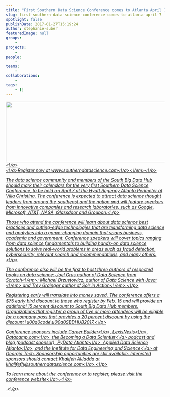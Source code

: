 ```yaml
---
title: "First Southern Data Science Conference comes to Atlanta April 7"
slug: first-southern-data-science-conference-comes-to-atlanta-april-7
spotlight: false
publishDate: 2017-01-27T15:19:24
author: stephanie-suber
featuredImage: null
groups:
    - 
projects:
    - 
people:
    - 
teams: 
    - 
collaborations:
    - 
tags:
    - []
---
```

<p><em><a href="http:\/\/renci.org\/wp-content\/uploads\/2017\/01\/Atlanta.png"  rel="lightbox[roadtrip]"><img class="aligncenter size-news-large wp-image-15897" src="http:\/\/renci.org\/wp-content\/uploads\/2017\/01\/Atlanta-640x192.png" alt="" width="640" height="192" srcset="https:\/\/renci.org\/wp-content\/uploads\/2017\/01\/Atlanta-640x192.png 640w, https:\/\/renci.org\/wp-content\/uploads\/2017\/01\/Atlanta-300x90.png 300w, https:\/\/renci.org\/wp-content\/uploads\/2017\/01\/Atlanta-768x231.png 768w, https:\/\/renci.org\/wp-content\/uploads\/2017\/01\/Atlanta.png 942w" sizes="(max-width: 640px) 100vw, 640px" \/><\/a><a href="http:\/\/renci.org\/wp-content\/uploads\/2017\/01\/Atlanta.png"  rel="lightbox[roadtrip]"><br \/>
<\/a>Register now at <a href="http:\/\/www.southerndatascience.com">www.southerndatascience.com<\/a><\/em><\/p>
<p>The data science community and members of the South Big Data Hub should mark their calendars for the very first Southern Data Science Conference, to be held on April 7 at the Hyatt Regency Atlanta Perimeter at Villa Christina. The conference is expected to attract data science thought leaders from around the southeast and the nation and will feature speakers from innovative companies and research laboratories, such as Google, Microsoft, AT&amp;T, NASA, Glassdoor and Groupon.<!--more--><\/p>
<p>Those who attend the conference will learn about data science best practices and cutting-edge technologies that are transforming data science and analytics into a game-changing domain that spans business, academia and government. Conference speakers will cover topics ranging from data science fundamentals to building hands-on data science solutions to solve real-world problems in areas such as fraud detection, cybersecurity, relevant search and recommendations, and many others.<\/p>
<p>The conference also will be the first to host three authors of respected books on data science: Joel Grus author of <em>Data Science from Scratch<\/em>; Michael Brzustowicz, author of <em>Data Science with Java;<\/em> and Trey Grainger author of <em>Solr in Action<\/em>.<\/p>
<p>Registering early will translate into money saved. The conference offers a $75 early bird discount to those who register by Feb. 15 and will provide an additional 15 percent discount to South Big Data Hub members. Organizations that register a group of five or more attendees will be eligible for a company pass that provides a 20 percent discount by using the discount \u00a0code\u00a0SBDHUB2017.<\/p>
<p>Conference sponsors include <a href="http:\/\/www.careerbuilder.com\/">Career Builder<\/a>, <a href="http:\/\/www.lexisnexis.com\/en-us\/gateway.page">LexisNexis<\/a>, <a href="https:\/\/www.datacamp.com\/">Datacamp.com<\/a>, the <a href="http:\/\/www.becomingadatascientist.com\/">Becoming a Data Scientist<\/a> podcast and blog (podcast sponsor), <a href="https:\/\/www.meetup.com\/PyData-Atlanta\/">PyData Atlanta<\/a>, <a href="https:\/\/www.meetup.com\/Applied-Data-Science-of-Atlanta\/">Applied Data Science Atlanta<\/a>, and the <a href="http:\/\/bigdata.gatech.edu\/">Institute for Data Engineering and Science<\/a> at Georgia Tech. Sponsorship opportunities are still available. Interested sponsors should contact Khalifeh AlJadda at <a href="mailto:khalifefh@southerndatascience.com">khalifefh@southerndatascience.com<\/a>.<\/p>
<p>To learn more about the conference or to register, please visit the conference <a href="http:\/\/www.southerndatascience.com.\/">website<\/a>.<\/p>
<p>&nbsp;<\/p>
<!-- AddThis Advanced Settings generic via filter on the_content --><!-- AddThis Share Buttons generic via filter on the_content -->
